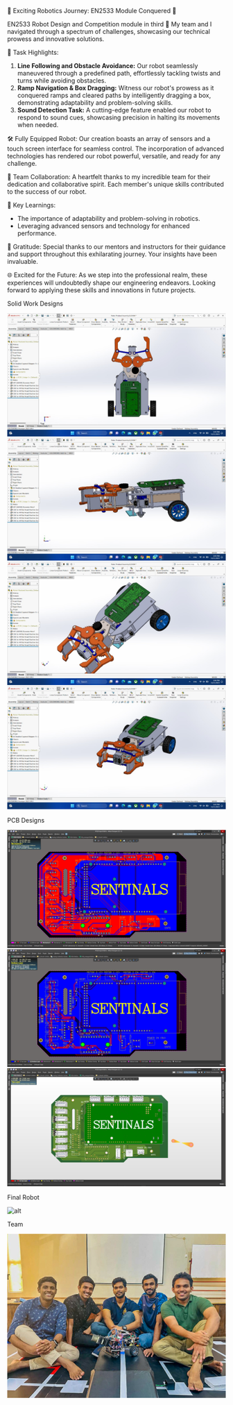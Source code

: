 
🤖 Exciting Robotics Journey: EN2533 Module Conquered 🚀

 EN2533 Robot Design and Competition module in third 🌟 My team and I navigated through a spectrum of challenges, showcasing our technical prowess and innovative solutions.

🏁 Task Highlights:
1. **Line Following and Obstacle Avoidance:** Our robot seamlessly maneuvered through a predefined path, effortlessly tackling twists and turns while avoiding obstacles.
2. **Ramp Navigation & Box Dragging:** Witness our robot's prowess as it conquered ramps and cleared paths by intelligently dragging a box, demonstrating adaptability and problem-solving skills.
3. **Sound Detection Task:** A cutting-edge feature enabled our robot to respond to sound cues, showcasing precision in halting its movements when needed.

🛠️ Fully Equipped Robot:
Our creation boasts an array of sensors and a touch screen interface for seamless control. The incorporation of advanced technologies has rendered our robot powerful, versatile, and ready for any challenge.

👥 Team Collaboration:
A heartfelt thanks to my incredible team for their dedication and collaborative spirit. Each member's unique skills contributed to the success of our robot.

🚀 Key Learnings:
- The importance of adaptability and problem-solving in robotics.
- Leveraging advanced sensors and technology for enhanced performance.

🙏 Gratitude:
Special thanks to our mentors and instructors for their guidance and support throughout this exhilarating journey. Your insights have been invaluable.

🌐 Excited for the Future:
As we step into the professional realm, these experiences will undoubtedly shape our engineering endeavors. Looking forward to applying these skills and innovations in future projects.

Solid Work Designs

![alt](Images/IMG-20231121-WA0011.jpg)
![alt](Images/IMG-20231121-WA0012.jpg)
![alt](Images/IMG-20231121-WA0013.jpg)
![alt](Images/IMG-20231121-WA0014.jpg)

PCB Designs

![alt](Images/Screenshot%202024-01-02%20172855.png)
![alt](Images/Screenshot%202024-01-02%20173031.png)
![alt](Images/Screenshot%202024-01-02%20173008.png)

Final Robot

![alt](Images/20231209_140333-2.jpg)

Team

![alt](Images/IMG-20231210-WA0021-2.jpg)